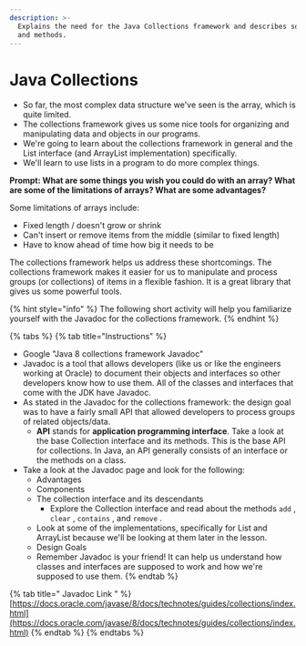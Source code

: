 ```yaml
---
description: >-
  Explains the need for the Java Collections framework and describes some types
  and methods.
---
```


# Java Collections

* So far, the most complex data structure we've seen is the array, which is quite limited.
* The collections framework gives us some nice tools for organizing and manipulating data and objects in our programs.
* We're going to learn about the collections framework in general and the List interface \(and ArrayList implementation\) specifically.
* We'll learn to use lists in a program to do more complex things. 

 **Prompt: What are some things you wish you could do with an array? What are some of the limitations of arrays? What are some advantages?**

Some limitations of arrays include:

* Fixed length / doesn't grow or shrink
* Can't insert or remove items from the middle \(similar to fixed length\)
* Have to know ahead of time how big it needs to be

The collections framework helps us address these shortcomings. The collections framework makes it easier for us to manipulate and process groups \(or collections\) of items in a flexible fashion. It is a great library that gives us some powerful tools.

{% hint style="info" %}
The following short activity will help you familiarize yourself with the Javadoc for the collections framework.
{% endhint %}

{% tabs %}
{% tab title="Instructions" %}
* Google "Java 8 collections framework Javadoc"
* Javadoc is a tool that allows developers \(like us or like the engineers working at Oracle\) to document their objects and interfaces so other developers know how to use them. All of the classes and interfaces that come with the JDK have Javadoc.
* As stated in the Javadoc for the collections framework: the design goal was to have a fairly small API that allowed developers to process groups of related objects/data.
  *  **API** stands for **application programming interface**. Take a look at the base Collection interface and its methods. This is the base API for collections. In Java, an API generally consists of an interface or the methods on a class.
* Take a look at the Javadoc page and look for the following:
  * Advantages
  * Components
  * The collection interface and its descendants
    * Explore the Collection interface and read about the methods `add` , `clear` , `contains` , and `remove` . 
  * Look at some of the implementations, specifically for List and ArrayList because we'll be looking at them later in the lesson.
  * Design Goals
  * Remember Javadoc is your friend! It can help us understand how classes and interfaces are supposed to work and how we're supposed to use them.
{% endtab %}

{% tab title=" Javadoc Link " %}
[https://docs.oracle.com/javase/8/docs/technotes/guides/collections/index.html](https://docs.oracle.com/javase/8/docs/technotes/guides/collections/index.html)
{% endtab %}
{% endtabs %}

